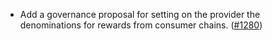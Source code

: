 - Add a governance proposal for setting on the provider the denominations for
  rewards from consumer chains. 
  ([\#1280](https://github.com/cosmos/interchain-security/pull/1280))